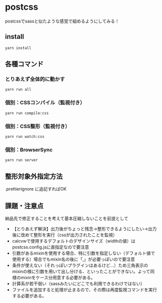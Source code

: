 # postcss

postcssでsassと似たような感覚で組めるようにしてみる！

## install

```
yarn install
```

## 各種コマンド

### とりあえず全体的に動かす

```
yarn run all
```

### 個別：CSSコンパイル（監視付き）

```
yarn run compile:css
```

### 個別：CSS整形（監視付き）

```
yarn run watch:css
```

### 個別：BrowserSync

```
yarn run server
```

## 整形対象外指定方法

.prettierignore に追記すればOK

## 課題・注意点

納品先で修正することを考えて基本圧縮しないことを前提として

- 【とりあえず解決】出力後がちょっと残念→整形できるようにしたい→出力後に改めて整形を実行（cssが出力されたことを監視）
- calcvwで使用するデフォルトのデザインサイズ（widthの値）はpostcss.config.jsに直指定なので要注意
- 引数があるmixinを使用する場合、特に引数を指定しない（デフォルト値で使用する）場合でもmixin名の後に「,」が必要っぽいので要注意
- 条件が使えない（それっぽいプラグインはあるけど…）ため三角表示のmixinの様に引数を用いて出し分ける、といったことができない。よって同様のmixinをケース分用意する必要がある。
- 計算系が若干弱い（sassみたいにどこでも利用できるわけではない）
- ファイルを追加すると処理が止まるので、その際は再度監視コマンドを実行する必要がある。

